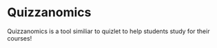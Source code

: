 # Quizzanomics
 Quizzanomics is a tool similiar to quizlet to help students study for their courses! 

